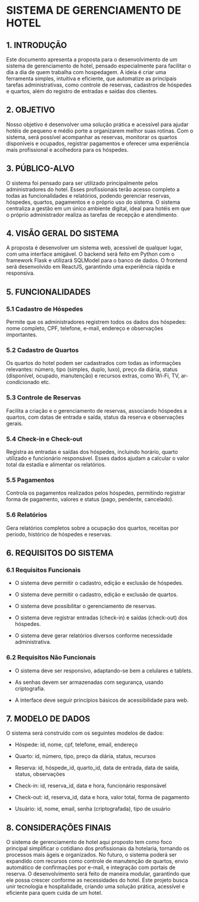 # SISTEMA DE GERENCIAMENTO DE HOTEL
## 1. INTRODUÇÃO
Este documento apresenta a proposta para o desenvolvimento de um sistema de gerenciamento de hotel, pensado especialmente para facilitar o dia a dia de quem trabalha com hospedagem. A ideia é criar uma ferramenta simples, intuitiva e eficiente, que automatize as principais tarefas administrativas, como controle de reservas, cadastros de hóspedes e quartos, além do registro de entradas e saídas dos clientes.

## 2. OBJETIVO
Nosso objetivo é desenvolver uma solução prática e acessível para ajudar hotéis de pequeno e médio porte a organizarem melhor suas rotinas. Com o sistema, será possível acompanhar as reservas, monitorar os quartos disponíveis e ocupados, registrar pagamentos e oferecer uma experiência mais profissional e acolhedora para os hóspedes.

## 3. PÚBLICO-ALVO
O sistema foi pensado para ser utilizado principalmente pelos administradores do hotel. Esses profissionais terão acesso completo a todas as funcionalidades e relatórios, podendo gerenciar reservas, hóspedes, quartos, pagamentos e o próprio uso do sistema. O sistema centraliza a gestão em um único ambiente digital, ideal para hotéis em que o próprio administrador realiza as tarefas de recepção e atendimento.

## 4. VISÃO GERAL DO SISTEMA
A proposta é desenvolver um sistema web, acessível de qualquer lugar, com uma interface amigável. O backend será feito em Python com o framework Flask e utilizará SQLModel para o banco de dados. O frontend será desenvolvido em ReactJS, garantindo uma experiência rápida e responsiva.

## 5. FUNCIONALIDADES
### 5.1 Cadastro de Hóspedes
Permite que os administradores registrem todos os dados dos hóspedes: nome completo, CPF, telefone, e-mail, endereço e observações importantes.

### 5.2 Cadastro de Quartos
Os quartos do hotel podem ser cadastrados com todas as informações relevantes: número, tipo (simples, duplo, luxo), preço da diária, status (disponível, ocupado, manutenção) e recursos extras, como Wi-Fi, TV, ar-condicionado etc.

### 5.3 Controle de Reservas
Facilita a criação e o gerenciamento de reservas, associando hóspedes a quartos, com datas de entrada e saída, status da reserva e observações gerais.

### 5.4 Check-in e Check-out
Registra as entradas e saídas dos hóspedes, incluindo horário, quarto utilizado e funcionário responsável. Esses dados ajudam a calcular o valor total da estadia e alimentar os relatórios.

### 5.5 Pagamentos
Controla os pagamentos realizados pelos hóspedes, permitindo registrar forma de pagamento, valores e status (pago, pendente, cancelado).

### 5.6 Relatórios
Gera relatórios completos sobre a ocupação dos quartos, receitas por período, histórico de hóspedes e reservas.

## 6. REQUISITOS DO SISTEMA
### 6.1 Requisitos Funcionais
* O sistema deve permitir o cadastro, edição e exclusão de hóspedes.

* O sistema deve permitir o cadastro, edição e exclusão de quartos.

* O sistema deve possibilitar o gerenciamento de reservas.

* O sistema deve registrar entradas (check-in) e saídas (check-out) dos hóspedes.

* O sistema deve gerar relatórios diversos conforme necessidade administrativa.

### 6.2 Requisitos Não Funcionais
* O sistema deve ser responsivo, adaptando-se bem a celulares e tablets.

* As senhas devem ser armazenadas com segurança, usando criptografia.

* A interface deve seguir princípios básicos de acessibilidade para web.

## 7. MODELO DE DADOS
O sistema será construído com os seguintes modelos de dados:
* Hóspede: id, nome, cpf, telefone, email, endereço

*  Quarto: id, número, tipo, preço da diária, status, recursos

* Reserva: id, hóspede_id, quarto_id, data de entrada, data de saída, status, observações

* Check-in: id, reserva_id, data e hora, funcionário responsável

* Check-out: id, reserva_id, data e hora, valor total, forma de pagamento

* Usuário: id, nome, email, senha (criptografada), tipo de usuário

## 8. CONSIDERAÇÕES FINAIS
O sistema de gerenciamento de hotel aqui proposto tem como foco principal simplificar o cotidiano dos profissionais da hotelaria, tornando os processos mais ágeis e organizados. No futuro, o sistema poderá ser expandido com recursos como controle de manutenção de quartos, envio automático de confirmações por e-mail, e integração com portais de reserva. O desenvolvimento será feito de maneira modular, garantindo que ele possa crescer conforme as necessidades do hotel.
Este projeto busca unir tecnologia e hospitalidade, criando uma solução prática, acessível e eficiente para quem cuida de um hotel.